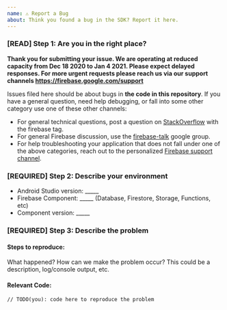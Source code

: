 ```yaml
---
name: ⚠️ Report a Bug
about: Think you found a bug in the SDK? Report it here.
---
```


<!-- DO NOT DELETE 
validate_template=true
template_path=.github/ISSUE_TEMPLATE/bug.md
-->

### [READ] Step 1: Are you in the right place?
**Thank you for submitting your issue. We are operating at reduced capacity from Dec 18 2020 to Jan 4 2021. Please expect delayed responses. For more urgent requests please reach us via our  support channels https://firebase.google.com/support**

Issues filed here should be about bugs in __the code in this repository__. 
If you have a general question, need help debugging, or fall into some
other category use one of these other channels:

  * For general technical questions, post a question on [StackOverflow](http://stackoverflow.com/)
    with the firebase tag.
  * For general Firebase discussion, use the [firebase-talk](https://groups.google.com/forum/#!forum/firebase-talk)
    google group.
  * For help troubleshooting your application that does not fall under one
    of the above categories, reach out to the personalized
    [Firebase support channel](https://firebase.google.com/support/).

### [REQUIRED] Step 2: Describe your environment

  * Android Studio version: _____
  * Firebase Component: _____ (Database, Firestore, Storage, Functions, etc)
  * Component version: _____

### [REQUIRED] Step 3: Describe the problem

#### Steps to reproduce:

What happened? How can we make the problem occur?
This could be a description, log/console output, etc.

#### Relevant Code:

```
// TODO(you): code here to reproduce the problem
```
